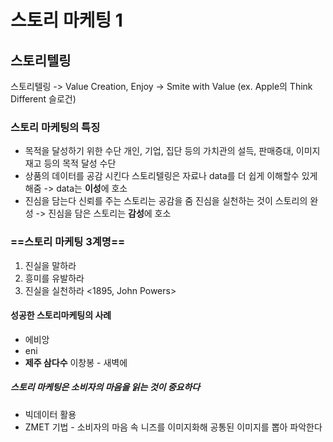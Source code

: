 # 스토리 마케팅 1
## 스토리텔링
스토리텔링 -> Value Creation, Enjoy -> Smite with Value
(ex. Apple의 Think Different 슬로건)
### 스토리 마케팅의 특징
- 목적을 달성하기 위한 수단
  개인, 기업, 집단 등의 가치관의 설득, 판매증대, 이미지 재고 등의 목적 달성 수단
- 상품의 데이터를 공감 시킨다
  스토리텔링은 자료나 data를 더 쉽게 이해할수 있게 해줌 -> data는 **이성**에 호소
- 진심을 담는다
  신뢰를 주는 스토리는 공감을 줌
  진심을 실천하는 것이 스토리의 완성 -> 진심을 담은 스토리는 **감성**에 호소
### ==스토리 마케팅 3계명==
1. 진실을 말하라
2. 흥미를 유발하라
3. 진실을 실천하라
<1895, John Powers>
#### 성공한 스토리마케팅의 사례
- 에비앙
- eni
- **제주 삼다수**
  이창봉 - 새벽에
##### 스토리 마케팅은 소비자의 마음을 읽는 것이 중요하다
- 빅데이터 활용
- ZMET 기법 - 소비자의 마음 속 니즈를 이미지화해 공통된 이미지를 뽑아 파악한다